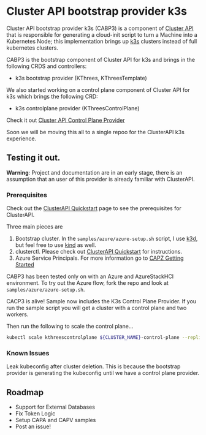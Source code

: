 # Cluster API bootstrap provider k3s

Cluster API bootstrap provider k3s (CABP3) is a component of [Cluster API](https://github.com/kubernetes-sigs/cluster-api/blob/master/README.md) that is responsible for generating a cloud-init script to turn a Machine into a Kubernetes Node; this implementation brings up [k3s](https://k3s.io/) clusters instead of full kubernetes clusters.

CABP3 is the bootstrap component of Cluster API for k3s and brings in the following CRDS and controllers:
- k3s bootstrap provider (KThrees, KThreesTemplate)

We also started working on a control plane component of Cluster API for k3s which brings the following CRD:
- k3s controlplane provider (KThreesControlPlane)

Check it out [Cluster API Control Plane Provider](https://github.com/zawachte-msft/cluster-api-controlplane-provider-k3s)

Soon we will be moving this all to a single repoo for the ClusterAPI k3s experience.

## Testing it out.

**Warning**: Project and documentation are in an early stage, there is an assumption that an user of this provider is already familiar with ClusterAPI.  


### Prerequisites

Check out the [ClusterAPI Quickstart](https://cluster-api.sigs.k8s.io/user/quick-start.html) page to see the prerequisites for ClusterAPI.

Three main pieces are 

1. Bootstrap cluster. In the `samples/azure/azure-setup.sh` script, I use [k3d](https://k3d.io/), but feel free to use [kind](https://kind.sigs.k8s.io/) as well.
2. clusterctl. Please check out [ClusterAPI Quickstart](https://cluster-api.sigs.k8s.io/user/quick-start.html) for instructions.
3. Azure Service Principals. For more information go to [CAPZ Getting Started](https://github.com/kubernetes-sigs/cluster-api-provider-azure/blob/master/docs/getting-started.md)

CABP3 has been tested only on with an Azure and AzureStackHCI environment. To try out the Azure flow, fork the repo and look at `samples/azure/azure-setup.sh`.

CACP3 is alive! Sample now includes the K3s Control Plane Provider. If you run the sample script you will get a cluster with a control plane and two workers.

Then run the following to scale the control plane...
```sh
kubectl scale kthreescontrolplane ${CLUSTER_NAME}-control-plane --replicas 3
```

### Known Issues

Leak kubeconfig after cluster deletion. This is because the bootstrap provider is generating the kubeconfig until we have a control plane provider. 

## Roadmap

* Support for External Databases
* Fix Token Logic
* Setup CAPA and CAPV samples
* Post an issue!

